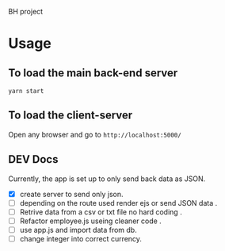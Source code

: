 BH project

# Usage

## To load the main back-end server

`yarn start`

## To load the client-server

Open any browser and go to `http://localhost:5000/`

## DEV Docs

Currently, the app is set up to only send back data as JSON.

- [x] create server to send only json.
- [ ] depending on the route used render ejs or send JSON data .
- [ ] Retrive data from a csv or txt file no hard coding .
- [ ] Refactor employee.js useing cleaner code .
- [ ] use app.js and import data from db.
- [ ] change integer into correct currency.
